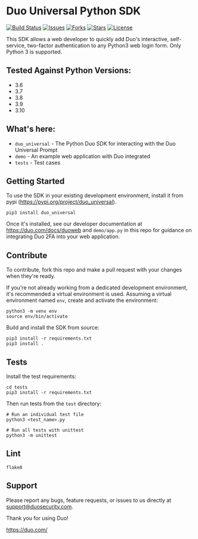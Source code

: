 # Duo Universal Python SDK

[![Build Status](https://github.com/duosecurity/duo_universal_python/workflows/Python%20CI/badge.svg)](https://github.com/duosecurity/duo_universal_python/actions)
[![Issues](https://img.shields.io/github/issues/duosecurity/duo_universal_python)](https://github.com/duosecurity/duo_universal_python/issues)
[![Forks](https://img.shields.io/github/forks/duosecurity/duo_universal_python)](https://github.com/duosecurity/duo_universal_python/network/members)
[![Stars](https://img.shields.io/github/stars/duosecurity/duo_universal_python)](https://github.com/duosecurity/duo_universal_python/stargazers)
[![License](https://img.shields.io/badge/License-View%20License-orange)](https://github.com/duosecurity/duo_universal_python/blob/master/LICENSE)


This SDK allows a web developer to quickly add Duo's interactive, self-service, two-factor authentication to any Python3 web login form. Only Python 3 is supported.

## Tested Against Python Versions:
- 3.6
- 3.7
- 3.8
- 3.9
- 3.10

## What's here:
* `duo_universal` - The Python Duo SDK for interacting with the Duo Universal Prompt
* `demo` - An example web application with Duo integrated
* `tests` - Test cases

## Getting Started
To use the SDK in your existing development environment, install it from pypi (https://pypi.org/project/duo_universal).
```
pip3 install duo_universal
```
Once it's installed, see our developer documentation at https://duo.com/docs/duoweb and `demo/app.py` in this repo for guidance on integrating Duo 2FA into your web application.

## Contribute
To contribute, fork this repo and make a pull request with your changes when they're ready. 

If you're not already working from a dedicated development environment, it's recommended a virtual environment is used. Assuming a virtual environment named `env`, create and activate the environment:
```
python3 -m venv env
source env/bin/activate
```

Build and install the SDK from source:
```
pip3 install -r requirements.txt
pip3 install .
```

## Tests
Install the test requirements:
```
cd tests
pip3 install -r requirements.txt
```
Then run tests from the `test` directory:
```
# Run an individual test file
python3 <test_name>.py

# Run all tests with unittest
python3 -m unittest
```

## Lint
```
flake8
```

## Support

Please report any bugs, feature requests, or issues to us directly at support@duosecurity.com.

Thank you for using Duo!

https://duo.com/
